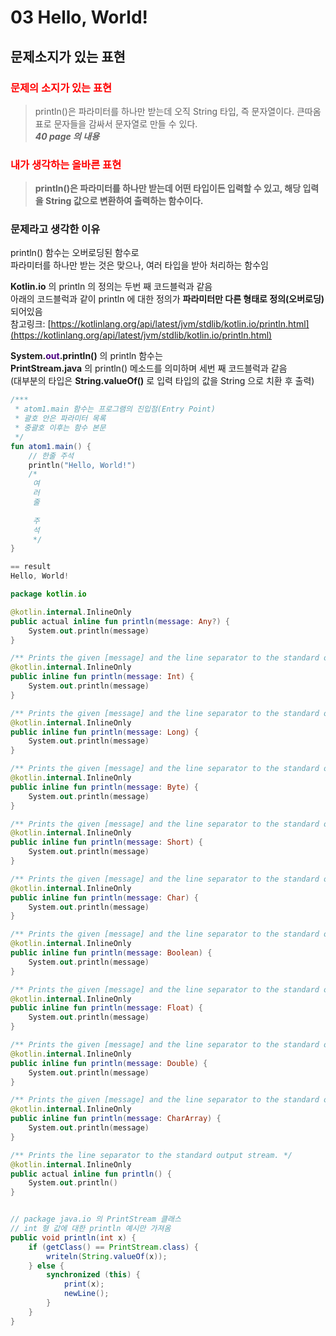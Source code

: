 # 03 Hello, World!

## 문제소지가 있는 표현

### <span style="color: red;">문제의 소지가 있는 표현</span>
> println()은 파라미터를 하나만 받는데 오직 String 타입, 즉 문자열이다. 큰따옴표로 문자들을 감싸서 문자열로 만들 수 있다.  
> <span style="font-style: italic;"><b>40 page 의 내용</b></span>

### <span style="color: red;">내가 생각하는 올바른 표현</span>
> <span><b>println()은 파라미터를 하나만 받는데 어떤 타입이든 입력할 수 있고, 해당 입력을 String 값으로 변환하여 출력하는 함수이다.</b></span>

### 문제라고 생각한 이유
println() 함수는 오버로딩된 함수로  
파라미터를 하나만 받는 것은 맞으나, 여러 타입을 받아 처리하는 함수임

<span><b>Kotlin.io</b></span> 의 println 의 정의는 두번 째 코드블럭과 같음  
아래의 코드블럭과 같이 println 에 대한 정의가 <span><b>파라미터만 다른 형태로 정의(오버로딩)</b></span> 되어있음  
참고링크: [https://kotlinlang.org/api/latest/jvm/stdlib/kotlin.io/println.html](https://kotlinlang.org/api/latest/jvm/stdlib/kotlin.io/println.html)

<span><b>System.<span style="color: indigo;">out</span>.println()</b></span> 의 println 함수는  
<span><b>PrintStream.java</b></span> 의 println() 메소드를 의미하며 세번 째 코드블럭과 같음  
(대부분의 타입은 <span><b>String.valueOf()</b></span> 로 입력 타입의 값을 String 으로 치환 후 출력)  

```kotlin
/***
 * atom1.main 함수는 프로그램의 진입점(Entry Point)
 * 괄호 안은 파라미터 목록
 * 중괄호 이후는 함수 본문
 */
fun atom1.main() {
    // 한줄 주석
    println("Hello, World!")
    /*
     여
     러
     줄
     
     주
     석
     */
}

== result
Hello, World!
```
```kotlin
package kotlin.io

@kotlin.internal.InlineOnly
public actual inline fun println(message: Any?) {
    System.out.println(message)
}

/** Prints the given [message] and the line separator to the standard output stream. */
@kotlin.internal.InlineOnly
public inline fun println(message: Int) {
    System.out.println(message)
}

/** Prints the given [message] and the line separator to the standard output stream. */
@kotlin.internal.InlineOnly
public inline fun println(message: Long) {
    System.out.println(message)
}

/** Prints the given [message] and the line separator to the standard output stream. */
@kotlin.internal.InlineOnly
public inline fun println(message: Byte) {
    System.out.println(message)
}

/** Prints the given [message] and the line separator to the standard output stream. */
@kotlin.internal.InlineOnly
public inline fun println(message: Short) {
    System.out.println(message)
}

/** Prints the given [message] and the line separator to the standard output stream. */
@kotlin.internal.InlineOnly
public inline fun println(message: Char) {
    System.out.println(message)
}

/** Prints the given [message] and the line separator to the standard output stream. */
@kotlin.internal.InlineOnly
public inline fun println(message: Boolean) {
    System.out.println(message)
}

/** Prints the given [message] and the line separator to the standard output stream. */
@kotlin.internal.InlineOnly
public inline fun println(message: Float) {
    System.out.println(message)
}

/** Prints the given [message] and the line separator to the standard output stream. */
@kotlin.internal.InlineOnly
public inline fun println(message: Double) {
    System.out.println(message)
}

/** Prints the given [message] and the line separator to the standard output stream. */
@kotlin.internal.InlineOnly
public inline fun println(message: CharArray) {
    System.out.println(message)
}

/** Prints the line separator to the standard output stream. */
@kotlin.internal.InlineOnly
public actual inline fun println() {
    System.out.println()
}
```
```java

// package java.io 의 PrintStream 클래스 
// int 형 값에 대한 println 예시만 가져옴
public void println(int x) {
    if (getClass() == PrintStream.class) {
        writeln(String.valueOf(x));
    } else {
        synchronized (this) {
            print(x);
            newLine();
        }
    }
}
```